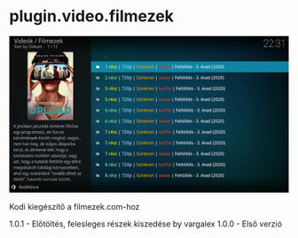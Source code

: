 # plugin.video.filmezek
![Logo](resources/screenshots/screenshot-3.jpg)

Kodi kiegészítő a filmezek.com-hoz

1.0.1 - Előtöltés, felesleges részek kiszedése by vargalex
1.0.0 - Első verzió

